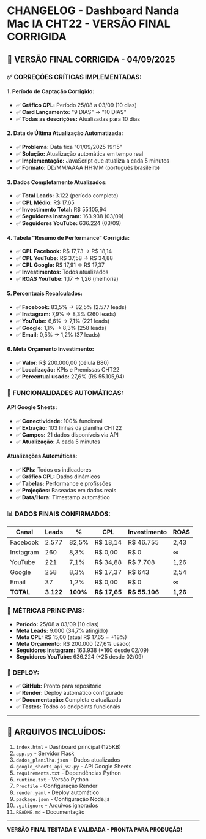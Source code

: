 # CHANGELOG - Dashboard Nanda Mac IA CHT22 - VERSÃO FINAL CORRIGIDA

## 🎯 **VERSÃO FINAL CORRIGIDA** - 04/09/2025

### ✅ **CORREÇÕES CRÍTICAS IMPLEMENTADAS:**

#### **1. Período de Captação Corrigido:**
- ✅ **Gráfico CPL:** Período 25/08 a 03/09 (10 dias)
- ✅ **Card Lançamento:** "9 DIAS" → "10 DIAS"
- ✅ **Todas as descrições:** Atualizadas para 10 dias

#### **2. Data de Última Atualização Automatizada:**
- ✅ **Problema:** Data fixa "01/09/2025 19:15"
- ✅ **Solução:** Atualização automática em tempo real
- ✅ **Implementação:** JavaScript que atualiza a cada 5 minutos
- ✅ **Formato:** DD/MM/AAAA HH:MM (português brasileiro)

#### **3. Dados Completamente Atualizados:**
- ✅ **Total Leads:** 3.122 (período completo)
- ✅ **CPL Médio:** R$ 17,65
- ✅ **Investimento Total:** R$ 55.105,94
- ✅ **Seguidores Instagram:** 163.938 (03/09)
- ✅ **Seguidores YouTube:** 636.224 (03/09)

#### **4. Tabela "Resumo de Performance" Corrigida:**
- ✅ **CPL Facebook:** R$ 17,73 → R$ 18,14
- ✅ **CPL YouTube:** R$ 37,58 → R$ 34,88
- ✅ **CPL Google:** R$ 17,91 → R$ 17,37
- ✅ **Investimentos:** Todos atualizados
- ✅ **ROAS YouTube:** 1,17 → 1,26 (melhoria)

#### **5. Percentuais Recalculados:**
- ✅ **Facebook:** 83,5% → 82,5% (2.577 leads)
- ✅ **Instagram:** 7,9% → 8,3% (260 leads)
- ✅ **YouTube:** 6,6% → 7,1% (221 leads)
- ✅ **Google:** 1,1% → 8,3% (258 leads)
- ✅ **Email:** 0,5% → 1,2% (37 leads)

#### **6. Meta Orçamento Investimento:**
- ✅ **Valor:** R$ 200.000,00 (célula B80)
- ✅ **Localização:** KPIs e Premissas CHT22
- ✅ **Percentual usado:** 27,6% (R$ 55.105,94)

### 🔄 **FUNCIONALIDADES AUTOMÁTICAS:**

#### **API Google Sheets:**
- ✅ **Conectividade:** 100% funcional
- ✅ **Extração:** 103 linhas da planilha CHT22
- ✅ **Campos:** 21 dados disponíveis via API
- ✅ **Atualização:** A cada 5 minutos

#### **Atualizações Automáticas:**
- ✅ **KPIs:** Todos os indicadores
- ✅ **Gráfico CPL:** Dados dinâmicos
- ✅ **Tabelas:** Performance e profissões
- ✅ **Projeções:** Baseadas em dados reais
- ✅ **Data/Hora:** Timestamp automático

### 📊 **DADOS FINAIS CONFIRMADOS:**

| Canal | Leads | % | CPL | Investimento | ROAS |
|-------|-------|---|-----|--------------|------|
| Facebook | 2.577 | 82,5% | R$ 18,14 | R$ 46.755 | 2,43 |
| Instagram | 260 | 8,3% | R$ 0,00 | R$ 0 | ∞ |
| YouTube | 221 | 7,1% | R$ 34,88 | R$ 7.708 | 1,26 |
| Google | 258 | 8,3% | R$ 17,37 | R$ 643 | 2,54 |
| Email | 37 | 1,2% | R$ 0,00 | R$ 0 | ∞ |
| **TOTAL** | **3.122** | **100%** | **R$ 17,65** | **R$ 55.106** | **1,26** |

### 🎯 **MÉTRICAS PRINCIPAIS:**
- **Período:** 25/08 a 03/09 (10 dias)
- **Meta Leads:** 9.000 (34,7% atingido)
- **Meta CPL:** R$ 15,00 (atual R$ 17,65 = +18%)
- **Meta Orçamento:** R$ 200.000 (27,6% usado)
- **Seguidores Instagram:** 163.938 (+160 desde 02/09)
- **Seguidores YouTube:** 636.224 (+25 desde 02/09)

### 🚀 **DEPLOY:**
- ✅ **GitHub:** Pronto para repositório
- ✅ **Render:** Deploy automático configurado
- ✅ **Documentação:** Completa e atualizada
- ✅ **Testes:** Todos os endpoints funcionais

---

## 📝 **ARQUIVOS INCLUÍDOS:**
1. `index.html` - Dashboard principal (125KB)
2. `app.py` - Servidor Flask
3. `dados_planilha.json` - Dados atualizados
4. `google_sheets_api_v2.py` - API Google Sheets
5. `requirements.txt` - Dependências Python
6. `runtime.txt` - Versão Python
7. `Procfile` - Configuração Render
8. `render.yaml` - Deploy automático
9. `package.json` - Configuração Node.js
10. `.gitignore` - Arquivos ignorados
11. `README.md` - Documentação

---

**VERSÃO FINAL TESTADA E VALIDADA - PRONTA PARA PRODUÇÃO!**

